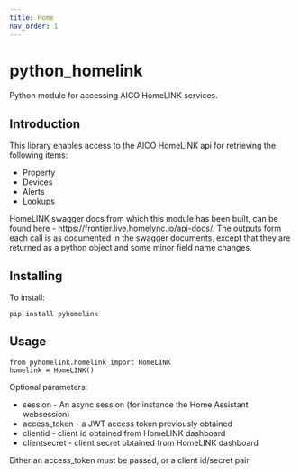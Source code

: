 ```yaml
---
title: Home
nav_order: 1
---
```


# python_homelink
Python module for accessing AICO HomeLINK services.

## Introduction

This library enables access to the AICO HomeLINK api for retrieving the following items:
* Property
* Devices
* Alerts
* Lookups

HomeLINK swagger docs from which this module has been built, can be found here - https://frontier.live.homelync.io/api-docs/. The outputs form each call is as documented in the swagger documents, except that they are returned as a python object and some minor field name changes.

## Installing

To install:

```
pip install pyhomelink
```

## Usage

```
from pyhomelink.homelink import HomeLINK
homelink = HomeLINK()
```
Optional parameters:
* session - An async session (for instance the Home Assistant websession)
* access_token - a JWT access token previously obtained
* clientid - client id obtained from HomeLINK dashboard
* clientsecret - client secret obtained from HomeLINK dashboard

Either an access_token must be passed, or a client id/secret pair


